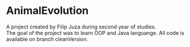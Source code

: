 # AnimalEvolution

A project created by Filip Juza during second year of studies.  
The goal of the project was to learn OOP and Java languange.
All code is available on branch cleanVersion.
